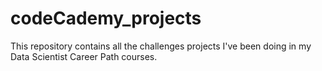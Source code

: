 # codeCademy_projects
This repository contains all the challenges projects I've been doing in my Data Scientist Career Path courses.
